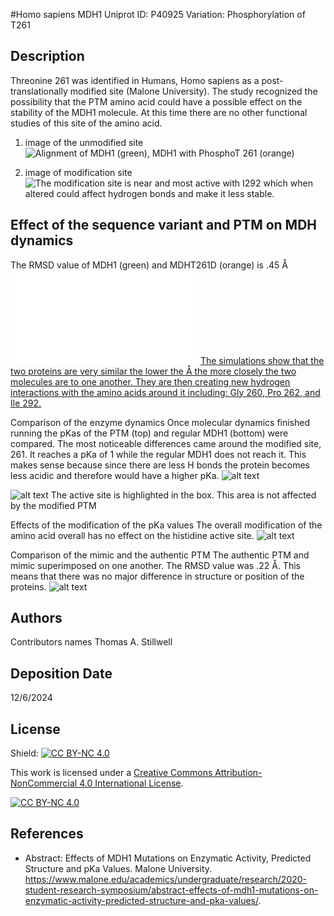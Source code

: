 #Homo sapiens MDH1
Uniprot ID: P40925
Variation: Phosphorylation of T261



## Description

Threonine 261 was identified in Humans, Homo sapiens as a post-translationally modified site (Malone University). The study recognized the possibility that the PTM amino acid could have a possible effect on the stability of the MDH1 molecule. At this time there are no other functional studies of this site of the amino acid. 

1. image of the unmodified site
![Alignment of MDH1 (green), MDH1 with PhosphoT 261 (orange)](images/1GITHUB.png)


2. image of modification site
![The modification site is near and most active with I292 which when altered could affect hydrogen bonds and make it less stable.](images/2GITHUB.png)


## Effect of the sequence variant and PTM on MDH dynamics

The RMSD value of MDH1 (green) and MDHT261D (orange) is .45 Å
![alt text](images/3GITHUB.pgn)
[The simulations show that the two proteins are very similar the lower the Å the more closely the two molecules are to one another. They are then creating new hydrogen interactions with the amino acids around it including: Gly 260,  Pro 262, and Ile 292.](images/4GITHUB.png)

Comparison of the enzyme dynamics
Once molecular dynamics finished running the pKas of the PTM (top) and regular MDH1 (bottom) were compared. The most noticeable differences came around the modified site, 261. It reaches a pKa of 1 while the regular MDH1 does not reach it. This makes sense because since there are less H bonds the protein becomes less acidic and therefore would have a higher pKa. 
![alt text](images/5GITHUB.png)

![alt text](images/6GITHUB.png)
The active site is highlighted in the box. This area is not affected by the modified PTM

Effects of the modification of the pKa values 
The overall modification of the amino acid overall has no effect on the histidine active site. 
![alt text](images/7GITHUB.png)


Comparison of the mimic and the authentic PTM
The authentic PTM and mimic superimposed on one another. The RMSD value was .22 Å. This means that there was no major difference in structure or position of the proteins. 
![alt text](images/8GITHUB.png)

## Authors

Contributors names
Thomas A. Stillwell

## Deposition Date
12/6/2024

## License

Shield: [![CC BY-NC 4.0][cc-by-nc-shield]][cc-by-nc]

This work is licensed under a
[Creative Commons Attribution-NonCommercial 4.0 International License][cc-by-nc].

[![CC BY-NC 4.0][cc-by-nc-image]][cc-by-nc]

[cc-by-nc]: https://creativecommons.org/licenses/by-nc/4.0/
[cc-by-nc-image]: https://licensebuttons.net/l/by-nc/4.0/88x31.png
[cc-by-nc-shield]: https://img.shields.io/badge/License-CC%20BY--NC%204.0-lightgrey.svg


## References

* Abstract: Effects of MDH1 Mutations on Enzymatic Activity, Predicted Structure and pKa Values. Malone University. https://www.malone.edu/academics/undergraduate/research/2020-student-research-symposium/abstract-effects-of-mdh1-mutations-on-enzymatic-activity-predicted-structure-and-pka-values/.
